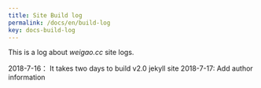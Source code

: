 ```yaml
---
title: Site Build log
permalink: /docs/en/build-log
key: docs-build-log
---
```


This is a log about *weigao.cc* site logs.

2018-7-16： It takes two days to build v2.0 jekyll site
2018-7-17:  Add author information
